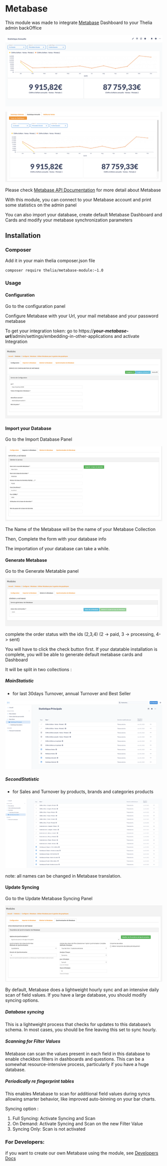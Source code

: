 # Metabase

This module was made to integrate [Metabase](https://github.com/metabase/metabase)
Dashboard to your Thelia admin backOffice

![TheliaAdminMetabase](docs/images/stats_metabase.png)

![TheliaAdminMetabase](docs/images/stats_thelia.png)

Please check [Metabase API Documentation](https://www.metabase.com/docs/latest/api-documentation)
for more detail about Metabase

With this module, you can connect to your Metabase account and print some statistics on the admin panel

You can also import your database,
create default Metabase Dashboard and Cards
and modify your metabase synchronization parameters

## Installation

### Composer

Add it in your main thelia composer.json file

```
composer require thelia/metabase-module:~1.0
```

### Usage

#### Configuration
Go to the configuration panel

Configure Metabase with your Url, your mail metabase and your password metabase

To get your integration token:
go to https://***your-metabase-url***/admin/settings/embedding-in-other-applications and activate Integration

![ConfigurationMetabase](docs/images/configuration_metabase.png)

#### Import your Database

Go to the Import Database Panel

![ImportDataTable](docs/images/import_datatable_metabase.png)

The Name of the Metabase will be the name of your Metabase Collection

Then, Complete the form with your database info

The importation of your database can take a while.

#### Generate Metabase

Go to the Generate Metatable panel

![CreateMetabase](docs/images/create_metabase.png)

complete the order status with the ids (2,3,4)
(2 -> paid, 3 -> processing, 4-> sent)

You will have to click the check button first.
If your datatable installation is complete, you will be able to generate 
default metabase cards and Dashboard

It will be split in two collections :

##### MainStatistic
 * for last 30days Turnover, annual Turnover and Best Seller

![MainMetabase](docs/images/main_dashboard_metabase.png)

##### SecondStatistic
* for Sales and Turnover by products, brands and categories products

![SecondMetabase](docs/images/second_dashboard_metabase.png)

note: all names can be changed in Metabase translation.

#### Update Syncing

Go to the Update Metabase Syncing Panel

![SyncingAndScanMetabase](docs/images/syncing_scan_metabase.png)

By default, Metabase does a lightweight hourly sync and an intensive daily scan of field values. 
If you have a large database, you should modify syncing options.

##### Database syncing
This is a lightweight process that checks for updates to this database’s schema. 
In most cases, you should be fine leaving this set to sync hourly.

##### Scanning for Filter Values
Metabase can scan the values present in each field in this database to enable checkbox filters in dashboards and questions. 
This can be a somewhat resource-intensive process, particularly if you have a huge database.

##### Periodically re fingerprint tables
This enables Metabase to scan for additional field values during syncs allowing smarter behavior, 
like improved auto-binning on your bar charts.

Syncing option :
1. Full Syncing: Activate Syncing and Scan
2. On Demand: Activate Syncing and Scan on the new Filter Value
3. Syncing Only: Scan is not activated

### For Developers:
if you want to create our own Metabase using the module, see [Developers Docs](docs/Readme.md)
